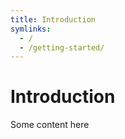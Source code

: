 ```yaml
---
title: Introduction
symlinks:
  - /
  - /getting-started/
---
```


# Introduction

Some content here
